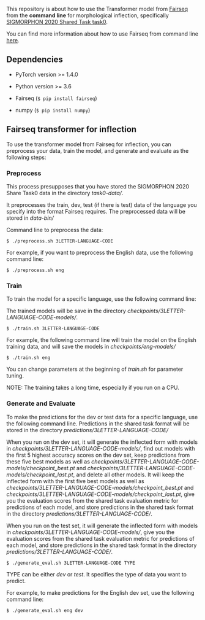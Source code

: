 This repository is about how to use the Transformer model from [Fairseq](https://github.com/pytorch/fairseq) from the **command line** for morphological inflection, specifically [SIGMORPHON 2020 Shared Task task0](https://sigmorphon.github.io/sharedtasks/2020/task0/).

You can find more information about how to use Fairseq from command line [here](https://fairseq.readthedocs.io/en/latest/command_line_tools.html).

## Dependencies

- PyTorch version >= 1.4.0

- Python version >= 3.6

- Fairseq (```$ pip install fairseq```)

- numpy (```$ pip install numpy```)

## Fairseq transformer for inflection

To use the transformer model from Fairseq for inflection, you can preprocess your data, train the model, and generate and evaluate as the following steps:

### Preprocess

This process presupposes that you have stored the SIGMORPHON 2020 Share Task0 data in the directory *task0-data/*.

It preprocesses the train, dev, test (if there is test) data of the language you specify into the format Fairseq requires. The preprocessed data will be stored in *data-bin/* 

Command line to preprocess the data:

```
$ ./preprocess.sh 3LETTER-LANGUAGE-CODE
```

For example, if you want to preprocess the English data, use the following command line:

```
$ ./preprocess.sh eng
```

### Train

To train the model for a specific language, use the following command line:

The trained models will be save in the directory *checkpoints/3LETTER-LANGUAGE-CODE-models/*.

```
$ ./train.sh 3LETTER-LANGUAGE-CODE
```
For example, the following command line will train the model on the English training data, and will save the models in *checkpoints/eng-models/*

```
$ ./train.sh eng
```

You can change parameters at the beginning of *train.sh* for parameter tuning.

NOTE: The training takes a long time, especially if you run on a CPU.

### Generate and Evaluate

To make the predictions for the dev or test data for a specific language, use the following command line. Predictions in the shared task format will be stored in the directory *predictions/3LETTER-LANGUAGE-CODE/*

When you run on the dev set, it will generate the inflected form with models in *checkpoints/3LETTER-LANGUAGE-CODE-models/*, find out models with the first 5 highest accuracy scores on the dev set, keep predictions from these five best models as well as *checkpoints/3LETTER-LANGUAGE-CODE-models/checkpoint_best.pt* and *checkpoints/3LETTER-LANGUAGE-CODE-models/checkpoint_last.pt*, and delete all other models.
It will keep the inflected form with the first five best models as well as *checkpoints/3LETTER-LANGUAGE-CODE-models/checkpoint_best.pt* and *checkpoints/3LETTER-LANGUAGE-CODE-models/checkpoint_last.pt*, give you the evaluation scores from the shared task evaluation metric for predictions of each model, and store predictions in the shared task format in the directory *predictions/3LETTER-LANGUAGE-CODE/*.

When you run on the test set, it will generate the inflected form with models in *checkpoints/3LETTER-LANGUAGE-CODE-models/*, give you the evaluation scores from the shared task evaluation metric for predictions of each model, and store predictions in the shared task format in the directory *predictions/3LETTER-LANGUAGE-CODE/*.

```
$ ./generate_eval.sh 3LETTER-LANGUAGE-CODE TYPE
```

TYPE can be either *dev* or *test*. It specifies the type of data you want to predict.

For example, to make predictions for the English dev set, use the following command line:

```
$ ./generate_eval.sh eng dev
```


